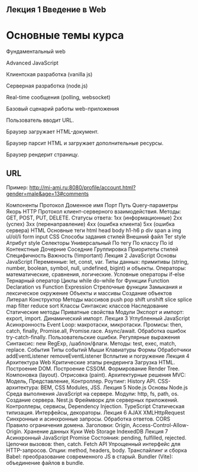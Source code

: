 ## Лекция 1 Введение в Web
# Основные темы курса
Фундаментальный web


Advanced JavaScript


Клиентская разработка (vanilla js)


Серверная разработка (node.js)


Real-time сообщения (polling, websocket)


Базовый сценарий работы web-приложения


Пользователь вводит URL.


Браузер загружает HTML-документ.


Браузер парсит HTML и загружает дополнительные ресурсы.


Браузер рендерит страницу.
## URL
Пример: http://mi-ami.ru:8080/profile/account.html?gender=male&age=13#comments

Компоненты
Протокол
Доменное имя
Порт
Путь
Query-параметры
Якорь
HTTP
Протокол клиент-серверного взаимодействия.
Методы: GET, POST, PUT, DELETE.
Статусы ответа:
1xx (информационные)
2xx (успех)
3xx (перенаправление)
4xx (ошибка клиента)
5xx (ошибка сервера)
HTML
Основные теги
html
head
body
h1-h6
p
div
span
a
img
ul/ol/li
form
input
CSS
Способы задания стилей
Внешний файл
Тег style
Атрибут style
Селекторы
Универсальный
По тегу
По классу
По id
Контекстные
Дочерние
Соседние
Группировка
Приоритеты стилей
Специфичность
Важность (!important)
Лекция 2 JavaScript
Основы JavaScript
Переменные: let, const, var.
Типы данных: примитивы (string, number, boolean, symbol, null, undefined, bigint) и объекты.
Операторы: математические, сравнения, логические.
Условные операторы
if-else
Тернарный оператор
Циклы
while
do-while
for
Функции
Function Declaration vs Function Expression
Стрелочные функции
Замыкания и лексическое окружение
Объекты и массивы
Создание объектов
Литерал
Конструктор
Методы массивов
push
pop
shift
unshift
slice
splice
map
filter
reduce
sort
Классы
Синтаксис классов
Наследование
Статические методы
Приватные свойства
Модули
Экспорт и импорт: export, import.
Динамический импорт.
Лекция 3 Углубленный JavaScript
Асинхронность
Event Loop: макротаски, микротаски.
Промисы: then, catch, finally, Promise.all, Promise.race.
Async/await.
Обработка ошибок
try-catch-finally.
Пользовательские ошибки.
Регулярные выражения
Синтаксис: new RegExp, /шаблон/флаги.
Методы: test, exec, match, replace.
События
Типы событий
Мыши
Клавиатуры
Формы
Обработчики
addEventListener
removeEventListener
Всплытие и погружение
Лекция 4 Архитектура Web
Критические этапы рендеринга
Загрузка HTML.
Построение DOM.
Построение CSSOM.
Формирование Render Tree.
Компоновка (layout).
Отрисовка (paint).
Архитектурные решения
MVC: Модель, Представление, Контроллер.
Роутинг: History API.
CSS-архитектура: BEM, CSS Modules, JSS.
Лекция 5 Node.js
Основы Node.js
Среда выполнения JavaScript на сервере.
Модули: http, fs, path, os.
Создание сервера.
Nest.js
Фреймворк для серверных приложений.
Контроллеры, сервисы, Dependency Injection.
TypeScript
Статическая типизация.
Интерфейсы, декораторы.
Лекция 6 AJAX
XMLHttpRequest
Синхронные и асинхронные запросы.
Обработка ответов.
CORS
Правило ограничения домена.
Заголовки: Origin, Access-Control-Allow-Origin.
Хранение данных
Куки
Web Storage
IndexedDB
Лекция 7 Асинхронный JavaScript
Promise
Состояния: pending, fulfilled, rejected.
Цепочки вызовов: then, catch.
Fetch API
Упрощенный интерфейс для HTTP-запросов.
Опции: method, headers, body.
Транспайлинг и сборка
Babel: преобразование современного JS в старый.
Bundler (Vite): объединение файлов в bundle.
